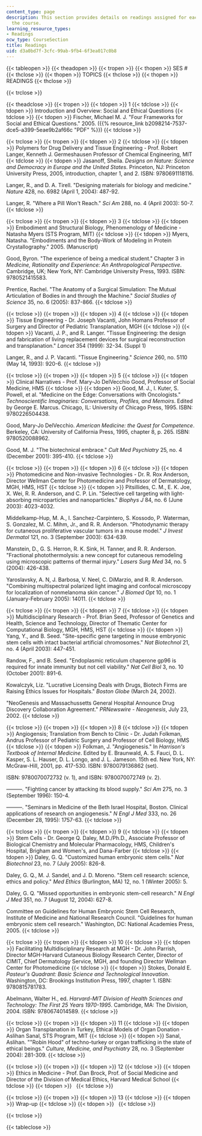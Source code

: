 ```yaml
---
content_type: page
description: This section provides details on readings assigned for each session of
  the course.
learning_resource_types:
- Readings
ocw_type: CourseSection
title: Readings
uid: d3a0bd7f-3cfc-99ab-9fb4-6f3ea017c0b8
---
```


{{< tableopen >}}
{{< theadopen >}}
{{< tropen >}}
{{< thopen >}}
SES #
{{< thclose >}}
{{< thopen >}}
TOPICS
{{< thclose >}}
{{< thopen >}}
READINGS
{{< thclose >}}

{{< trclose >}}

{{< theadclose >}}
{{< tropen >}}
{{< tdopen >}}
1
{{< tdclose >}}
{{< tdopen >}}
Introduction and Overview: Social and Ethical Questions
{{< tdclose >}}
{{< tdopen >}}
Fischer, Michael M. J. "Four Frameworks for Social and Ethical Questions." 2005. ({{% resource_link b2098214-7537-dce5-a399-5eae9b2af66c "PDF" %}})
{{< tdclose >}}

{{< trclose >}}
{{< tropen >}}
{{< tdopen >}}
2
{{< tdclose >}}
{{< tdopen >}}
Polymers for Drug Delivery and Tissue Engineering - Prof. Robert Langer, Kenneth J. Germeshausen Professor of Chemical Engineering, MIT
{{< tdclose >}}
{{< tdopen >}}
Jasanoff, Sheila. _Designs on Nature: Science and Democracy in Europe and the United States_. Princeton, NJ: Princeton University Press, 2005, introduction, chapter 1, and 2. ISBN: 9780691118116.  
  
Langer, R., and D. A. Tirell. "Designing materials for biology and medicine." _Nature_ 428, no. 6982 (April 1, 2004): 487-92.  
  
Langer, R. "Where a Pill Won't Reach." _Sci Am_ 288, no. 4 (April 2003): 50-7.
{{< tdclose >}}

{{< trclose >}}
{{< tropen >}}
{{< tdopen >}}
3
{{< tdclose >}}
{{< tdopen >}}
Embodiment and Structural Biology, Phenomenology of Medicine - Natasha Myers (STS Program, MIT)
{{< tdclose >}}
{{< tdopen >}}
Myers, Natasha. "Embodiments and the Body-Work of Modeling in Protein Crystallography." 2005. (Manuscript)  
  
Good, Byron. "The experience of being a medical student." Chapter 3 in _Medicine, Rationality and Experience: An Anthropological Perspective_. Cambridge, UK; New York, NY: Cambridge University Press, 1993. ISBN: 9780521415583.  
  
Prentice, Rachel. "The Anatomy of a Surgical Simulation: The Mutual Articulation of Bodies in and through the Machine." _Social Studies of Science_ 35, no. 6 (2005): 837-866.
{{< tdclose >}}

{{< trclose >}}
{{< tropen >}}
{{< tdopen >}}
4
{{< tdclose >}}
{{< tdopen >}}
Tissue Engineering - Dr. Joseph Vacanti, John Homans Professor of Surgery and Director of Pediatric Transplanation, MGH
{{< tdclose >}}
{{< tdopen >}}
Vacanti, J. P., and R. Langer. "Tissue Engineering: the design and fabrication of living replacement devices for surgical reconstruction and transplanation." _Lancet_ 354 (1999): 32-34. (Suppl 1)  
  
Langer, R., and J. P. Vacanti. "Tissue Engineering." _Science_ 260, no. 5110 (May 14, 1993): 920-6.
{{< tdclose >}}

{{< trclose >}}
{{< tropen >}}
{{< tdopen >}}
5
{{< tdclose >}}
{{< tdopen >}}
Clinical Narratives - Prof. Mary-Jo DelVecchio Good, Professor of Social Medicine, HMS
{{< tdclose >}}
{{< tdopen >}}
Good, M. J., I. Kuter, S. Powell, et al. "Medicine on the Edge: Conversations with Oncologists." _Technoscientific Imaginaries: Conversations, Profiles, and Memoirs_. Edited by George E. Marcus. Chicago, IL: University of Chicago Press, 1995. ISBN: 9780226504438.  
  
Good, Mary-Jo DelVecchio. _American Medicine: the Quest for Competence_. Berkeley, CA: University of California Press, 1995, chapter 8, p. 265. ISBN: 9780520088962.  
  
Good, M. J. "The biotechnical embrace." _Cult Med Psychiatry_ 25, no. 4 (December 2001): 395-410.
{{< tdclose >}}

{{< trclose >}}
{{< tropen >}}
{{< tdopen >}}
6
{{< tdclose >}}
{{< tdopen >}}
Photomedicine and Non-invasive Technologies - Dr. R. Rox Anderson, Director Wellman Center for Photomedicine and Professor of Dermatology, MGH, HMS, HST
{{< tdclose >}}
{{< tdopen >}}
Pitsillides, C. M., E. K. Joe, X. Wei, R. R. Anderson, and C. P. Lin. "Selective cell targeting with light-absorbing microparticles and nanoparticles." _Biophys J_ 84, no. 6 (June 2003): 4023-4032.  
  
Middelkamp-Hup, M. A., I. Sanchez-Carpintero, S. Kossodo, P. Waterman, S. Gonzalez, M. C. Mihm, Jr., and R. R. Anderson. "Photodynamic therapy for cutaneous proliferative vascular tumors in a mouse model." _J Invest Dermatol_ 121, no. 3 (September 2003): 634-639.  
  
Manstein, D., G. S. Herron, R. K. Sink, H. Tanner, and R. R. Anderson. "Fractional photothermolysis: a new concept for cutaneous remodeling using microscopic patterns of thermal injury." _Lasers Surg Med_ 34, no. 5 (2004): 426-438.  
  
Yaroslavsky, A. N, J. Barbosa, V. Neel, C. DiMarzio, and R. R. Anderson. "Combining multispectral polarized light imaging and confocal microscopy for localization of nonmelanoma skin cancer." _J Biomed Opt_ 10, no. 1 (January-February 2005): 14011.
{{< tdclose >}}

{{< trclose >}}
{{< tropen >}}
{{< tdopen >}}
7
{{< tdclose >}}
{{< tdopen >}}
Multidisciplinary Research - Prof. Brian Seed, Professor of Genetics and Health, Science and Technology, Director of Thematic Center for Computational Biology, MGH, HMS, HST
{{< tdclose >}}
{{< tdopen >}}
Yang, Y., and B. Seed. "Site-specific gene targeting in mouse embryonic stem cells with intact bacterial artificial chromosomes." _Nat Biotechnol_ 21, no. 4 (April 2003): 447-451.  
  
Randow, F., and B. Seed. "Endoplasmic reticulum chaperone gp96 is required for innate immunity but not cell viability." _Nat Cell Biol_ 3, no. 10 (October 2001): 891-6.  
  
Kowalczyk, Liz. "Lucrative Licensing Deals with Drugs, Biotech Firms are Raising Ethics Issues for Hospitals." _Boston Globe_ (March 24, 2002).  
  
"NeoGenesis and Massachussetts General Hospital Announce Drug Discovery Collaboration Agreement." _PRNewswire - Neogenesis_, July 23, 2002.
{{< tdclose >}}

{{< trclose >}}
{{< tropen >}}
{{< tdopen >}}
8
{{< tdclose >}}
{{< tdopen >}}
Angiogensis; Translation from Bench to Clinic - Dr. Judah Folkman, Andrus Professor of Pediatric Surgery and Professor of Cell Biology, HMS
{{< tdclose >}}
{{< tdopen >}}
Folkman, J. "Angiogenesis." In _Harrison's Textbook of Internal Medicine_. Edited by E. Braunwald, A. S. Fauci, D. L. Kasper, S. L. Hauser, D. L. Longo, and J. L. Jameson. 15th ed. New York, NY: McGraw-Hill, 2001, pp. 417-530. ISBN: 9780079136862 (set).  
  
ISBN: 9780070072732 (v. 1), and ISBN: 9780070072749 (v. 2).  
  
———. "Fighting cancer by attacking its blood supply." _Sci Am_ 275, no. 3 (September 1996): 150-4.  
  
———. "Seminars in Medicine of the Beth Israel Hospital, Boston. Clinical applications of research on angiogenesis." _N Engl J Med_ 333, no. 26 (December 28, 1995): 1757-63.
{{< tdclose >}}

{{< trclose >}}
{{< tropen >}}
{{< tdopen >}}
9
{{< tdclose >}}
{{< tdopen >}}
Stem Cells - Dr. George Q. Daley, M.D./Ph.D., Associate Professor of Biological Chemistry and Molecular Pharmacology, HMS, Children's Hospital, Brigham and Women's, and Dana-Farber
{{< tdclose >}}
{{< tdopen >}}
Daley, G. Q. "Customized human embryonic stem cells." _Nat Biotechnol_ 23, no. 7 (July 2005): 826-8.  
  
Daley, G. Q., M. J. Sandel, and J. D. Moreno. "Stem cell research: science, ethics and policy." _Med Ethics_ (Burlington, MA) 12, no. 1 (Winter 2005): 5.  
  
Daley, G. Q. "Missed opportunities in embryonic stem-cell research." _N Engl J Med_ 351, no. 7 (August 12, 2004): 627-8.  
  
Committee on Guidelines for Human Embryonic Stem Cell Research, Institute of Medicine and National Research Council. "Guidelines for human embryonic stem cell research." Washington, DC: National Academies Press, 2005.
{{< tdclose >}}

{{< trclose >}}
{{< tropen >}}
{{< tdopen >}}
10
{{< tdclose >}}
{{< tdopen >}}
Facilitating Multidisciplinary Research at MGH - Dr. John Parrish, Director MGH-Harvard Cutaneous Biology Research Center, Director of CIMIT, Chief Dermatology Service, MGH, and founding Director Wellman Center for Photomedicine
{{< tdclose >}}
{{< tdopen >}}
Stokes, Donald E. _Pasteur's Quadrant: Basic Science and Technological Innovation_. Washington, DC: Brookings Institution Press, 1997, chapter 1. ISBN: 9780815781783.  
  
Abelmann, Walter H., ed. _Harvard-MIT Division of Health Sciences and Technology: The First 25 Years 1970-1995_. Cambridge, MA: The Division, 2004. ISBN: 9780674014589.
{{< tdclose >}}

{{< trclose >}}
{{< tropen >}}
{{< tdopen >}}
11
{{< tdclose >}}
{{< tdopen >}}
Organ Transplanation in Turkey, Ethical Models of Organ Donation - Aslihan Sanal, STS Program, MIT
{{< tdclose >}}
{{< tdopen >}}
Sanal, Aslihan. ""Robin Hood" of techno-turkey or organ trafficking in the state of ethical beings." _Culture, Medicine, and Psychiatry_ 28, no. 3 (September 2004): 281-309.
{{< tdclose >}}

{{< trclose >}}
{{< tropen >}}
{{< tdopen >}}
12
{{< tdclose >}}
{{< tdopen >}}
Ethics in Medicine - Prof. Dan Brock, Prof. of Social Medicine and Director of the Division of Medical Ethics, Harvard Medical School
{{< tdclose >}}
{{< tdopen >}}
 
{{< tdclose >}}

{{< trclose >}}
{{< tropen >}}
{{< tdopen >}}
13
{{< tdclose >}}
{{< tdopen >}}
Wrap-up
{{< tdclose >}}
{{< tdopen >}}
 
{{< tdclose >}}

{{< trclose >}}

{{< tableclose >}}